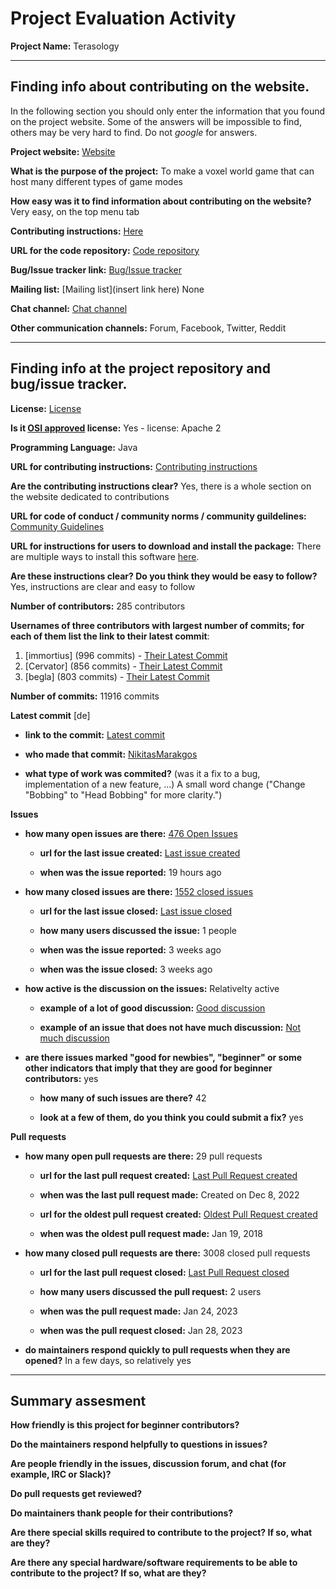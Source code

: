 # Project Evaluation Activity



__Project Name:__  Terasology


---

## Finding info about contributing on the website.

In the following section you should only enter the information that you
found on the project website. Some of the answers will be impossible to find, others
may be very hard to find. Do not _google_ for answers.

__Project website:__ [Website](https://terasology.org/)


__What is the purpose of the project:__ To make a voxel world game that can host many different types of game modes


__How easy was it to find information about contributing on the website?__ Very easy, on the top menu tab


__Contributing instructions:__ [Here](https://terasology.org/contribute/)

__URL for the code repository:__ [Code repository](https://github.com/MovingBlocks/Terasology)

__Bug/Issue tracker link:__ [Bug/Issue tracker](https://github.com/MovingBlocks/Terasology/issues)

__Mailing list:__ [Mailing list](insert link here) None

__Chat channel:__ [Chat channel](https://discord.com/invite/Terasology)

__Other communication channels:__ Forum, Facebook, Twitter, Reddit


---

## Finding info at the project repository and bug/issue tracker.

__License:__ [License](https://www.apache.org/licenses/LICENSE-2.0)

__Is it [OSI approved](https://opensource.org/licenses/alphabetical) license:__ 
Yes -  license: Apache 2

__Programming Language:__ 
Java

__URL for contributing instructions:__ [Contributing instructions](https://terasology.org/contribute/)

__Are the contributing instructions clear?__ 
Yes, there is a whole section on the website dedicated to contributions


__URL for code of conduct / community norms / community guildelines:__ [Community Guidelines](https://github.com/MovingBlocks/Terasology/blob/develop/docs/CODE_OF_CONDUCT.md)

__URL for instructions for users to download and install the package:__ There are multiple ways to install this software [here](https://terasology.org/downloads/). 


__Are these instructions clear? Do you think they would be easy to follow?__ 
Yes, instructions are clear and easy to follow

__Number of contributors:__ 285 contributors


__Usernames of three contributors with largest number of commits; for
each of them list the link to their latest commit__:

1. [immortius] (996 commits) - [Their Latest Commit](https://github.com/MovingBlocks/Terasology/commit/0b7698e098cf65ede210da118647f560ab863291)
2. [Cervator] (856 commits) - [Their Latest Commit](https://github.com/MovingBlocks/Terasology/commit/de37cfa88f0861567fe0d93812293bac396c3599)
3. [begla] (803 commits) - [Their Latest Commit](https://github.com/MovingBlocks/Terasology/commit/aeb1f56adf83048cb2aec7bbd9c5376885fc6944)


__Number of commits:__ 11916 commits

__Latest commit__ [de] 

- __link to the commit:__ [Latest commit](https://github.com/MovingBlocks/Terasology/commit/2dab9f6bdf6cdd61b3784cbeaf9c41a5599af5fe)

- __who made that commit:__ [NikitasMarakgos](https://github.com/MovingBlocks/Terasology/commits?author=NikitasMaragkos)

- __what type of work was commited?__ (was it a fix to a bug, implementation of a new feature, ...) A small word change ("Change "Bobbing" to "Head Bobbing" for more clarity.")

__Issues__

- __how many open issues are there:__ [476 Open Issues](https://github.com/MovingBlocks/Terasology/issues) 

    - __url for the last issue created:__ [Last issue created](https://github.com/MovingBlocks/Terasology/issues/5090)
    
    - __when was the issue reported:__ 19 hours ago
    
- __how many closed issues are there:__ [1552 closed issues](https://github.com/MovingBlocks/Terasology/issues?q=is%3Aissue+is%3Aclosed)

    - __url for the last issue closed:__ [Last issue closed](https://github.com/MovingBlocks/Terasology/issues/5088)
    
    - __how many users discussed the issue:__ 1 people
    
    - __when was the issue reported:__ 3 weeks ago
    
    - __when was the issue closed:__ 3 weeks ago
    
- __how active is the discussion on the issues:__ Relativelty active

    - __example of a lot of good discussion:__ [Good discussion](https://github.com/MovingBlocks/Terasology/issues/4917)
    
    - __example of an issue that does not have much discussion:__ [Not much discussion](https://github.com/MovingBlocks/Terasology/issues/5069)
    
- __are there issues marked "good for newbies", "beginner" or some other indicators that imply that they are good for beginner contributors:__ yes  

    - __how many of such issues are there?__ 42
    
    - __look at a few of them, do you think you could submit a fix?__ yes



__Pull requests__

- __how many open pull requests are there:__ 29 pull requests

    - __url for the last pull request created:__ [Last Pull Request created](https://github.com/MovingBlocks/Terasology/pull/5085)
    
    - __when was the last pull request made:__ Created on Dec 8, 2022

    - __url for the oldest pull request created:__ [Oldest Pull Request created](https://github.com/MovingBlocks/Terasology/pull/3236)
    
    - __when was the oldest pull request made:__ Jan 19, 2018

- __how many closed pull requests are there:__ 3008 closed pull requests

    - __url for the last pull request closed:__ [Last Pull Request closed](https://github.com/MovingBlocks/Terasology/pull/5089)
    
    - __how many users discussed the pull request:__ 2 users
    
    - __when was the pull request made:__  Jan 24, 2023
    
    - __when was the pull request closed:__ Jan 28, 2023
    

- __do maintainers respond quickly to pull requests when they are opened?__ In a few days, so relatively yes





---


## Summary assesment
__How friendly is this project for beginner contributors?__




__Do the maintainers respond helpfully to questions in issues?__



__Are people friendly in the issues, discussion forum, and chat (for example, IRC or Slack)?__




__Do pull requests get reviewed?__



__Do maintainers thank people for their contributions?__



__Are there special skills required to contribute to the project? If so, what are they?__



__Are there any special hardware/software requirements to be able to contribute to the project? If so, what are they?__

